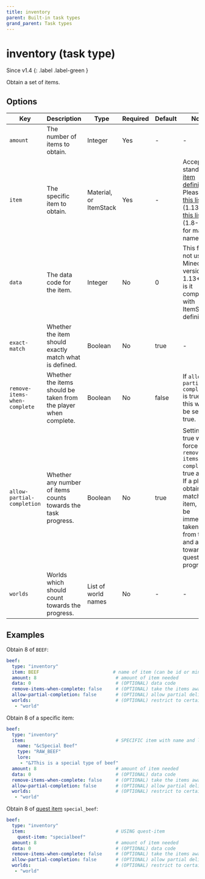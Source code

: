 ```yaml
---
title: inventory
parent: Built-in task types
grand_parent: Task types
---
```


# inventory (task type)

Since v1.4
{: .label .label-green }


Obtain a set of items.

## Options

| Key                          | Description                                                      | Type                   | Required | Default | Notes                                                                                                                                                                                                                                                                        |
|------------------------------|------------------------------------------------------------------|------------------------|----------|---------|------------------------------------------------------------------------------------------------------------------------------------------------------------------------------------------------------------------------------------------------------------------------------|
| `amount`                     | The number of items to obtain.                                   | Integer                | Yes      | \-      | \-                                                                                                                                                                                                                                                                           |
| `item`                       | The specific item to obtain.                                     | Material, or ItemStack | Yes      | \-      | Accepts standard [item definition](../configuration/defining-items). Please see [this list](https://hub.spigotmc.org/javadocs/bukkit/org/bukkit/Material.html) (1.13+) or [this list](https://helpch.at/docs/1.12.2/org/bukkit/Material.html) (1.8-1.12) for material names. |
| `data`                       | The data code for the item.                                      | Integer                | No       | 0       | This field is not used in Minecraft versions 1.13+, nor is it compatible with ItemStack definitions.                                                                                                                                                                         |
| `exact-match`                | Whether the item should exactly match what is defined.           | Boolean                | No       | true    | \-                                                                                                                                                                                                                                                                           |
| `remove-items-when-complete` | Whether the items should be taken from the player when complete. | Boolean                | No       | false   | If `allow-partial-completion` is true, then this will also be set to true.                                                                                                                                                                                                   |
| `allow-partial-completion`   | Whether any number of items counts towards the task progress.    | Boolean                | No       | true    | Setting to true will force `remove-items-when-complete` to true as well. If a player obtains any matching item, it will be immediately taken away from them and added towards the quest progress.                                                                            |
| `worlds`                     | Worlds which should count towards the progress.                  | List of world names    | No       | \-      | \-                                                                                                                                                                                                                                                                           |

## Examples

Obtain 8 of `BEEF`:

``` yaml
beef:
  type: "inventory"
  item: BEEF                           # name of item (can be id or minecraft name)
  amount: 8                             # amount of item needed
  data: 0                               # (OPTIONAL) data code
  remove-items-when-complete: false     # (OPTIONAL) take the items away from the player on completion - default: false
  allow-partial-completion: false       # (OPTIONAL) allow partial deliveries - default: true
  worlds:                               # (OPTIONAL) restrict to certain worlds
   - "world"
```

Obtain 8 of a specific item:

``` yaml
beef:
  type: "inventory"
  item:                                 # SPECIFIC item with name and lore
    name: "&cSpecial Beef"
    type: "RAW_BEEF"
    lore:
     - "&7This is a special type of beef"
  amount: 8                             # amount of item needed
  data: 0                               # (OPTIONAL) data code
  remove-items-when-complete: false     # (OPTIONAL) take the items away from the player on completion - default: false
  allow-partial-completion: false       # (OPTIONAL) allow partial deliveries - default: true
  worlds:                               # (OPTIONAL) restrict to certain worlds
   - "world"
```

Obtain 8 of [quest item](../configuration/defining-items#quest-items)
`special_beef`:

``` yaml
beef:
  type: "inventory"
  item:                                 # USING quest-item
    quest-item: "specialbeef"
  amount: 8                             # amount of item needed
  data: 0                               # (OPTIONAL) data code
  remove-items-when-complete: false     # (OPTIONAL) take the items away from the player on completion - default: false
  allow-partial-completion: false       # (OPTIONAL) allow partial deliveries - default: true
  worlds:                               # (OPTIONAL) restrict to certain worlds
   - "world"
```
